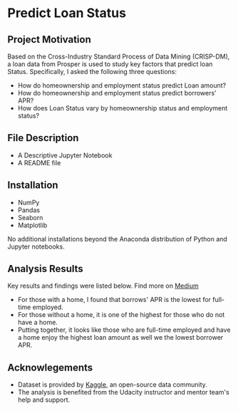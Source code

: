 # Predict Loan Status 

## Project Motivation 

Based on the Cross-Industry Standard Process of Data Mining (CRISP-DM), a loan data from Prosper is used to study key factors that predict loan Status. Specifically, I asked the following three questions:

- How do homeownership and employment status predict Loan amount?
- How do homeownership and employment status predict borrowers’ APR?
- How does Loan Status vary by homeownership status and employment status?

## File Description

- A Descriptive Jupyter Notebook
- A README file

## Installation 

- NumPy
- Pandas
- Seaborn
- Matplotlib

No additional installations beyond the Anaconda distribution of Python and Jupyter notebooks.

## Analysis Results 

Key results and findings were listed below. Find more on [Medium](https://medium.com/@brinxu1/predict-loan-status-9784e36a5736)
- For those with a home, I found that borrows' APR is the lowest for full-time employed. 
- For those without a home, it is one of the highest for those who do not have a home.
- Putting together, it looks like those who are full-time employed and have a home enjoy the highest loan amount as well we the lowest borrower APR.

## Acknowlegements

- Dataset is provided by [Kaggle](https://www.kaggle.com/yousuf28/prosper-loan), an open-source data community. 
- The analysis is benefited from the Udacity instructor and mentor team's help and support. 
